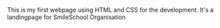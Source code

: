 This is my first webpage using HTML and CSS for the development. It's a landingpage for SmileSchool Organisation
